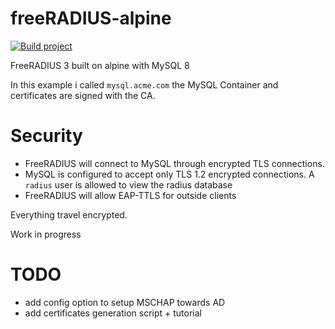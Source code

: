 # freeRADIUS-alpine
[![Build project](https://github.com/bestrocker221/freeRADIUS-alpine/actions/workflows/github-actions-demo.yml/badge.svg)](https://github.com/bestrocker221/freeRADIUS-alpine/actions/workflows/github-actions-demo.yml)

FreeRADIUS 3 built on alpine with MySQL 8

In this example i called `mysql.acme.com` the MySQL Container and certificates are signed with the CA.

# Security
- FreeRADIUS will connect to MySQL through encrypted TLS connections.
- MySQL is configured to accept only TLS 1.2 encrypted connections. A `radius` user is allowed to view the radius database
- FreeRADIUS will allow EAP-TTLS for outside clients

Everything travel encrypted.

Work in progress

# TODO
- add config option to setup MSCHAP towards AD
- add certificates generation script + tutorial

